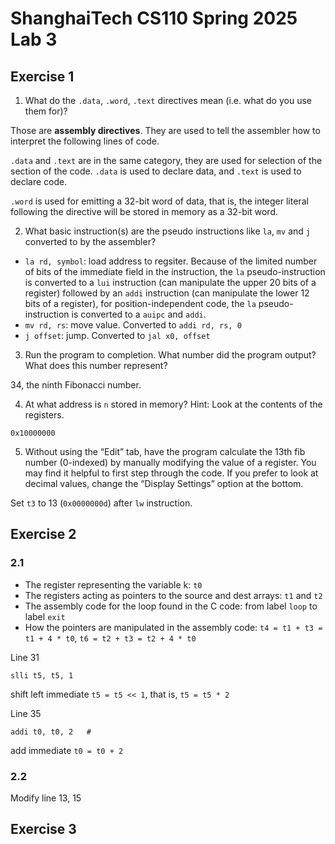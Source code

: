 # ShanghaiTech CS110 Spring 2025 Lab 3

## Exercise 1

1. What do the `.data`, `.word`, `.text` directives mean (i.e. what do you use them for)?

Those are **assembly directives**. They are used to tell the assembler how to interpret the following lines of code.

`.data` and `.text` are in the same category, they are used for selection of the section of the code. `.data` is used to declare data, and `.text` is used to declare code.

`.word` is used for emitting a 32-bit word of data, that is, the integer literal following the directive will be stored in memory as a 32-bit word.

2. What basic instruction(s) are the pseudo instructions like `la`, `mv` and `j` converted to by the assembler?

- `la rd, symbol`: load address to regsiter. Because of the limited number of bits of the immediate field in the instruction, the `la` pseudo-instruction is converted to a `lui` instruction (can manipulate the upper 20 bits of a register) followed by an `addi` instruction (can manipulate the lower 12 bits of a register), for position-independent code, the `la` pseudo-instruction is converted to a `auipc` and `addi`.
- `mv rd, rs`: move value. Converted to `addi rd, rs, 0`
- `j offset`: jump. Converted to `jal x0, offset`

3. Run the program to completion. What number did the program output? What does this number represent?

34, the ninth Fibonacci number.

4. At what address is `n` stored in memory? Hint: Look at the contents of the registers.

`0x10000000`

5. Without using the “Edit” tab, have the program calculate the 13th fib number (0-indexed) by manually modifying the value of a register. You may find it helpful to first step through the code. If you prefer to look at decimal values, change the “Display Settings” option at the bottom.

Set `t3` to 13 (`0x0000000d`) after `lw` instruction.

## Exercise 2

### 2.1

- The register representing the variable k: `t0`
- The registers acting as pointers to the source and dest arrays: `t1` and `t2`
- The assembly code for the loop found in the C code: from label `loop` to label `exit`
- How the pointers are manipulated in the assembly code: `t4 = t1 + t3 = t1 + 4 * t0`, `t6 = t2 + t3 = t2 + 4 * t0`

Line 31

```
slli t5, t5, 1
```

shift left immediate `t5 = t5 << 1`, that is, `t5 = t5 * 2`

Line 35

```
addi t0, t0, 2   # 
```

add immediate `t0 = t0 + 2`

### 2.2

Modify line 13, 15

## Exercise 3

